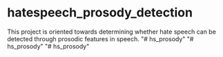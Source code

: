 # hatespeech_prosody_detection
This project is oriented towards determining whether hate speech can be detected through prosodic features in speech.
"# hs_prosody" 
"# hs_prosody" 
"# hs_prosody" 
